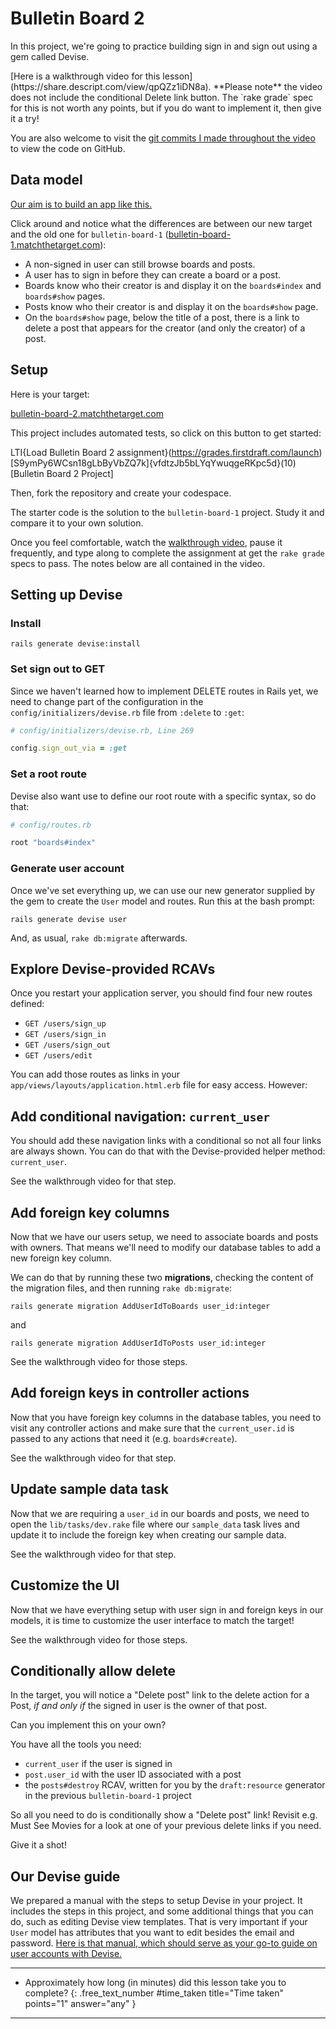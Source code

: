 # Bulletin Board 2

In this project, we're going to practice building sign in and sign out using a gem called Devise.

<div class="bg-red-100 py-1 px-5" markdown="1">
[Here is a walkthrough video for this lesson](https://share.descript.com/view/qpQZz1iDN8a). **Please note** the video does not include the conditional Delete link button. The `rake grade` spec for this is not worth any points, but if you do want to implement it, then give it a try!

You are also welcome to visit the [git commits I made throughout the video](https://github.com/raghubetina/bulletin-board-2/commits/main) to view the code on GitHub.
</div>

## Data model

[Our aim is to build an app like this.](https://bulletin-board-2.matchthetarget.com/)

Click around and notice what the differences are between our new target and the old one for `bulletin-board-1` ([bulletin-board-1.matchthetarget.com](https://bulletin-board-1.matchthetarget.com/)):

- A non-signed in user can still browse boards and posts.
- A user has to sign in before they can create a board or a post.
- Boards know who their creator is and display it on the `boards#index` and `boards#show` pages.
- Posts know who their creator is and display it on the `boards#show` page.
- On the `boards#show` page, below the title of a post, there is a link to delete a post that appears for the creator (and only the creator) of a post.

## Setup 

Here is your target: 

[bulletin-board-2.matchthetarget.com](https://bulletin-board-2.matchthetarget.com/)

This project includes automated tests, so click on this button to get started:

LTI{Load Bulletin Board 2 assignment}(https://grades.firstdraft.com/launch)[S9ymPy6WCsn18gLbByVbZQ7k]{vfdtzJb5bLYqYwuqgeRKpc5d}(10)[Bulletin Board 2 Project]

Then, fork the repository and create your codespace.

The starter code is the solution to the `bulletin-board-1` project. Study it and compare it to your own solution.

Once you feel comfortable, watch the [walkthrough video](https://share.descript.com/view/qpQZz1iDN8a), pause it frequently, and type along to complete the assignment at get the `rake grade` specs to pass. The notes below are all contained in the video.

## Setting up Devise

### Install

```
rails generate devise:install
```

### Set sign out to GET

Since we haven't learned how to implement DELETE routes in Rails yet, we need to change part of the configuration in the `config/initializers/devise.rb` file from `:delete` to `:get`:

```ruby
# config/initializers/devise.rb, Line 269

config.sign_out_via = :get
```

### Set a root route

Devise also want use to define our root route with a specific syntax, so do that:

```ruby
# config/routes.rb

root "boards#index"
```

### Generate user account

Once we've set everything up, we can use our new generator supplied by the gem to create the `User` model and routes. Run this at the bash prompt:

```
rails generate devise user
```

And, as usual, `rake db:migrate` afterwards.

## Explore Devise-provided RCAVs

Once you restart your application server, you should find four new routes defined:

- `GET /users/sign_up`
- `GET /users/sign_in`
- `GET /users/sign_out`
- `GET /users/edit`

You can add those routes as links in your `app/views/layouts/application.html.erb` file for easy access. However:

## Add conditional navigation: `current_user`

You should add these navigation links with a conditional so not all four links are always shown. You can do that with the Devise-provided helper method: `current_user`. 

See the walkthrough video for that step.

## Add foreign key columns

Now that we have our users setup, we need to associate boards and posts with owners. That means we'll need to modify our database tables to add a new foreign key column. 

We can do that by running these two **migrations**, checking the content of the migration files, and then running `rake db:migrate`:

```
rails generate migration AddUserIdToBoards user_id:integer
```

and

```
rails generate migration AddUserIdToPosts user_id:integer
```

See the walkthrough video for those steps.

## Add foreign keys in controller actions

Now that you have foreign key columns in the database tables, you need to visit any controller actions and make sure that the `current_user.id` is passed to any actions that need it (e.g. `boards#create`).

See the walkthrough video for that step.

## Update sample data task

Now that we are requiring a `user_id` in our boards and posts, we need to open the `lib/tasks/dev.rake` file where our `sample_data` task lives and update it to include the foreign key when creating our sample data.

See the walkthrough video for that step.

## Customize the UI

Now that we have everything setup with user sign in and foreign keys in our models, it is time to customize the user interface to match the target!

See the walkthrough video for those steps.

## Conditionally allow delete

In the target, you will notice a "Delete post" link to the delete action for a Post, _if and only if_ the signed in user is the owner of that post.

Can you implement this on your own?

You have all the tools you need:

- `current_user` if the user is signed in
- `post.user_id` with the user ID associated with a post
- the `posts#destroy` RCAV, written for you by the `draft:resource` generator in the previous `bulletin-board-1` project

So all you need to do is conditionally show a "Delete post" link! Revisit e.g. Must See Movies for a look at one of your previous delete links if you need.

Give it a shot!

## Our Devise guide

We prepared a manual with the steps to setup Devise in your project. It includes the steps in this project, and some additional things that you can do, such as editing Devise view templates. That is very important if your `User` model has attributes that you want to edit besides the email and password. [Here is that manual, which should serve as your go-to guide on user accounts with Devise.](https://learn.firstdraft.com/lessons/238-authentication-with-devise-basics)

---

- Approximately how long (in minutes) did this lesson take you to complete?
{: .free_text_number #time_taken title="Time taken" points="1" answer="any" }
	
---
